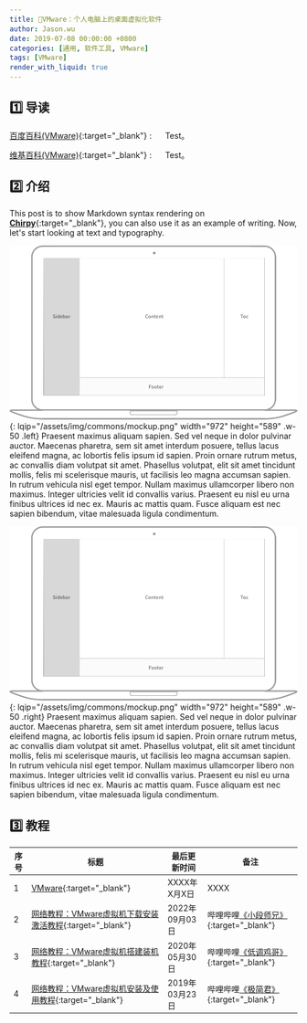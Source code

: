 ```yaml
---
title: 📂VMware：个人电脑上的桌面虚拟化软件
author: Jason.wu
date: 2019-07-08 00:00:00 +0800
categories: [通用, 软件工具, VMware]
tags: [VMware]
render_with_liquid: true
---
```


[Chirpy]: https://github.com/cotes2020/jekyll-theme-chirpy/fork
[百度百科(VMware)]: https://baike.baidu.com/item/VMware
[维基百科(VMware)]: https://zh.wikipedia.org/wiki/VMware
[极简君]: https://space.bilibili.com/133758451
[低调鸡哥]: https://space.bilibili.com/34353384
[小段师兄]: https://space.bilibili.com/496068801
[网络教程：VMware教程01]: https://www.bilibili.com/video/BV1Cb41177pr/
[网络教程：VMware教程02]: https://www.bilibili.com/video/BV1xA411q7wk/
[网络教程：VMware教程03]: https://www.bilibili.com/video/BV1rd4y1G71H/

## 1️⃣ 导读

[百度百科(VMware)][百度百科(VMware)]{:target="_blank"}
: &nbsp;&nbsp;&nbsp;&nbsp; Test。

[维基百科(VMware)][维基百科(VMware)]{:target="_blank"}
: &nbsp;&nbsp;&nbsp;&nbsp; Test。

## 2️⃣ 介绍

This post is to show Markdown syntax rendering on [**Chirpy**][Chirpy]{:target="_blank"}, you can also use it as an example of writing. Now, let's start looking at text and typography.

![Desktop View](/assets/img/commons/mockup.png){: lqip="/assets/img/commons/mockup.png" width="972" height="589" .w-50 .left}
Praesent maximus aliquam sapien. Sed vel neque in dolor pulvinar auctor. Maecenas pharetra, sem sit amet interdum posuere, tellus lacus eleifend magna, ac lobortis felis ipsum id sapien. Proin ornare rutrum metus, ac convallis diam volutpat sit amet. Phasellus volutpat, elit sit amet tincidunt mollis, felis mi scelerisque mauris, ut facilisis leo magna accumsan sapien. In rutrum vehicula nisl eget tempor. Nullam maximus ullamcorper libero non maximus. Integer ultricies velit id convallis varius. Praesent eu nisl eu urna finibus ultrices id nec ex. Mauris ac mattis quam. Fusce aliquam est nec sapien bibendum, vitae malesuada ligula condimentum.

![Desktop View](/assets/img/commons/mockup.png){: lqip="/assets/img/commons/mockup.png" width="972" height="589" .w-50 .right}
Praesent maximus aliquam sapien. Sed vel neque in dolor pulvinar auctor. Maecenas pharetra, sem sit amet interdum posuere, tellus lacus eleifend magna, ac lobortis felis ipsum id sapien. Proin ornare rutrum metus, ac convallis diam volutpat sit amet. Phasellus volutpat, elit sit amet tincidunt mollis, felis mi scelerisque mauris, ut facilisis leo magna accumsan sapien. In rutrum vehicula nisl eget tempor. Nullam maximus ullamcorper libero non maximus. Integer ultricies velit id convallis varius. Praesent eu nisl eu urna finibus ultrices id nec ex. Mauris ac mattis quam. Fusce aliquam est nec sapien bibendum, vitae malesuada ligula condimentum.

## 3️⃣ 教程

| 序号 | 标题 | 最后更新时间 | 备注 |
|---|---|---|---|
| 1 | [VMware](/categories/vmware/){:target="_blank"} | XXXX年X月X日 | XXXX |
| 2 | [网络教程：VMware虚拟机下载安装激活教程][网络教程：VMware教程03]{:target="_blank"} | 2022年09月03日 | 哔哩哔哩[《小段师兄》][小段师兄]{:target="_blank"} |
| 3 | [网络教程：VMware虚拟机搭建装机教程][网络教程：VMware教程02]{:target="_blank"} | 2020年05月30日 | 哔哩哔哩[《低调鸡哥》][低调鸡哥]{:target="_blank"} |
| 4 | [网络教程：VMware虚拟机安装及使用教程][网络教程：VMware教程01]{:target="_blank"} | 2019年03月23日 | 哔哩哔哩[《极简君》][极简君]{:target="_blank"} |
